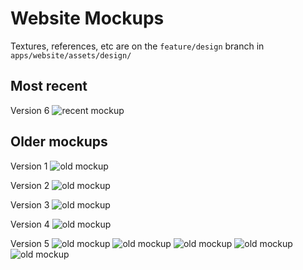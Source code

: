 # Website Mockups

Textures, references, etc are on the `feature/design` branch in `apps/website/assets/design/`

## Most recent
Version 6
![recent mockup](./assets/website/images/mockups/mockup6.png)

## Older mockups
Version 1
![old mockup](./assets/website/images/mockups_old/mockup1.png)

Version 2
![old mockup](./assets/website/images/mockups_old/mockup2.png)

Version 3
![old mockup](./assets/website/images/mockups_old/mockup3.png)

Version 4
![old mockup](./assets/website/images/mockups_old/mockup4.png)

Version 5
![old mockup](./assets/website/images/mockups_old/mockup5.png)
![old mockup](./assets/website/images/mockups_old/mockup5dark.png)
![old mockup](./assets/website/images/mockups_old/mockup5dark2.png)
![old mockup](./assets/website/images/mockups_old/mockup5darkbevel.png)
![old mockup](./assets/website/images/mockups_old/mockup5darkinset.png)

